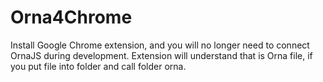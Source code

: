 # Orna4Chrome

Install Google Chrome extension, and you will no longer need to connect OrnaJS during development. Extension will understand that is Orna file, if you put file into folder and call folder orna.
